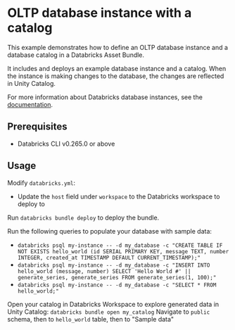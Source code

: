 # OLTP database instance with a catalog

This example demonstrates how to define an OLTP database instance and a database catalog in a Databricks Asset Bundle.

It includes and deploys an example database instance and a catalog. When the instance is making changes to the database, the changes are reflected in Unity Catalog.

For more information about Databricks database instances, see the [documentation](https://docs.databricks.com/aws/en/oltp/).

## Prerequisites

* Databricks CLI v0.265.0 or above

## Usage

Modify `databricks.yml`:
* Update the `host` field under `workspace` to the Databricks workspace to deploy to

Run `databricks bundle deploy` to deploy the bundle.

Run the following queries to populate your database with sample data:

- `databricks psql my-instance -- -d my_database -c "CREATE TABLE IF NOT EXISTS hello_world (id SERIAL PRIMARY KEY, message TEXT, number INTEGER, created_at TIMESTAMP DEFAULT CURRENT_TIMESTAMP);"`
- `databricks psql my-instance -- -d my_database -c "INSERT INTO hello_world (message, number) SELECT 'Hello World #' || generate_series, generate_series FROM generate_series(1, 100);"`
- `databricks psql my-instance -- -d my_database -c "SELECT * FROM hello_world;"`

Open your catalog in Databricks Workspace to explore generated data in Unity Catalog: `databricks bundle open my_catalog`
Navigate to `public` schema, then to `hello_world` table, then to "Sample data"
